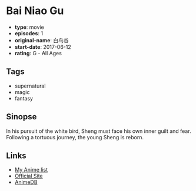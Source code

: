 # Bai Niao Gu

-   **type**: movie
-   **episodes**: 1
-   **original-name**: 白鸟谷
-   **start-date**: 2017-06-12
-   **rating**: G - All Ages

## Tags

-   supernatural
-   magic
-   fantasy

## Sinopse

In his pursuit of the white bird, Sheng must face his own inner guilt and fear. Following a tortuous journey, the young Sheng is reborn.

## Links

-   [My Anime list](https://myanimelist.net/anime/39760/Bai_Niao_Gu)
-   [Official Site](http://wolfsmoke.studio/video.php?id=91)
-   [AnimeDB](http://anidb.info/perl-bin/animedb.pl?show=anime&aid=14065)
